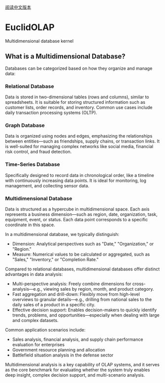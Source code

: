[阅读中文版本](README_zh-CN.md)

# EuclidOLAP
Multidimensional database kernel

## What is a Multidimensional Database?

Databases can be categorized based on how they organize and manage data:

### Relational Database
Data is stored in two-dimensional tables (rows and columns), similar to spreadsheets. It is suitable for storing structured information such as customer lists, order records, and inventory. Common use cases include daily transaction processing systems (OLTP).

### Graph Database
Data is organized using nodes and edges, emphasizing the relationships between entities—such as friendships, supply chains, or transaction links. It is well-suited for managing complex networks like social media, financial risk control, and fraud detection.

### Time-Series Database
Specifically designed to record data in chronological order, like a timeline with continuously increasing data points. It is ideal for monitoring, log management, and collecting sensor data.

### Multidimensional Database
Data is structured as a hypercube in multidimensional space. Each axis represents a business dimension—such as region, date, organization, task, equipment, event, or status. Each data point corresponds to a specific coordinate in this space.

In a multidimensional database, we typically distinguish:
- Dimension: Analytical perspectives such as "Date," "Organization," or "Region."
- Measure: Numerical values to be calculated or aggregated, such as "Sales," "Inventory," or "Completion Rate."

Compared to relational databases, multidimensional databases offer distinct advantages in data analysis:
- Multi-perspective analysis: Freely combine dimensions for cross-analysis—e.g., viewing sales by region, month, and product category.
- Fast aggregation and drill-down: Flexibly move from high-level overviews to granular details—e.g., drilling from national sales to the daily sales of a product in a specific city.
- Effective decision support: Enables decision-makers to quickly identify trends, problems, and opportunities—especially when dealing with large and complex datasets.

Common application scenarios include:
- Sales analysis, financial analysis, and supply chain performance evaluation for enterprises
- Government resource planning and allocation
- Battlefield situation analysis in the defense sector

Multidimensional analysis is a key capability of OLAP systems, and it serves as the core benchmark for evaluating whether the system truly enables deep insight, complex decision support, and multi-scenario analysis.